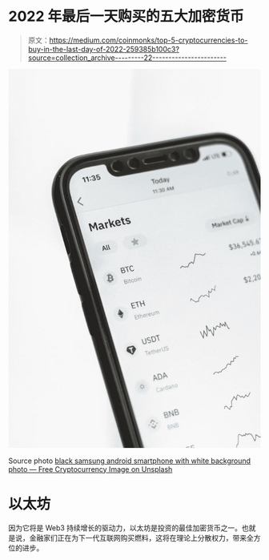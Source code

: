 # 2022 年最后一天购买的五大加密货币

> 原文：<https://medium.com/coinmonks/top-5-cryptocurrencies-to-buy-in-the-last-day-of-2022-259385b100c3?source=collection_archive---------22----------------------->

![](img/b687b4cad70832c87dea14bd73f9629c.png)

Source photo [black samsung android smartphone with white background photo — Free Cryptocurrency Image on Unsplash](https://unsplash.com/photos/699H4PEEEe0)

# 以太坊

因为它将是 Web3 持续增长的驱动力，以太坊是投资的最佳加密货币之一。也就是说，金融家们正在为下一代互联网购买燃料，这将在理论上分散权力，带来全方位的进步。